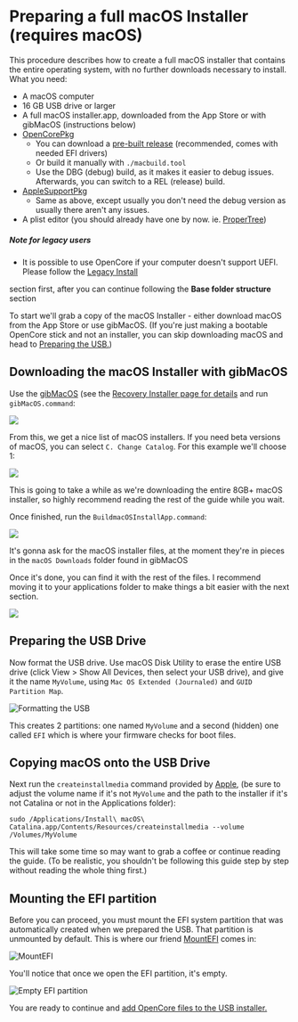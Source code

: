 # Preparing a full macOS Installer (requires macOS)

This procedure describes how to create a full macOS installer that contains the
entire operating system, with no further downloads necessary to install.
What you need:

* A macOS computer
* 16 GB USB drive or larger
* A full macOS installer.app, downloaded from the App Store or with gibMacOS (instructions below)
* [OpenCorePkg](https://github.com/acidanthera/OpenCorePkg)
  * You can download a [pre-built release](https://github.com/acidanthera/OpenCorePkg/releases) (recommended, comes with needed EFI drivers)
  * Or build it manually with `./macbuild.tool`
  * Use the DBG (debug) build, as it makes it easier to debug issues. Afterwards, you can switch to a REL (release) build.
* [AppleSupportPkg](https://github.com/acidanthera/AppleSupportPkg)
  * Same as above, except usually you don't need the debug version as usually there aren't any issues.
* A plist editor (you should already have one by now. ie. [ProperTree](https://github.com/corpnewt/ProperTree))

##### Note for legacy users

* It is possible to use OpenCore if your computer doesn't support UEFI.
Please follow the [Legacy Install](../Extras/legacy.md)
<!-- missing page? -->
section first, after you can continue following the **Base folder structure** section

To start we'll grab a copy of the macOS Installer -
either download macOS from the App Store or use gibMacOS.
(If you're just making a bootable OpenCore stick and not an installer,
you can skip downloading macOS and head to [Preparing the USB.](./#))

## Downloading the macOS Installer with gibMacOS

Use the [gibMacOS](https://github.com/corpnewt/gibMacOS)
(see the [Recovery Installer page for details](./online-installer.md)
and run `gibMacOS.command`:

![](/images/preparations/offline-installer/gib.png)

From this, we get a nice list of macOS installers. If you need beta versions of macOS, you can select `C. Change Catalog`.
For this example we'll choose 1:

![](/images/preparations/offline-installer/gib-process.png)

This is going to take a while as we're downloading the entire 8GB+ macOS installer,
so highly recommend reading the rest of the guide while you wait.

Once finished, run the `BuildmacOSInstallApp.command`:

![](/images/preparations/offline-installer/gib-location.png)

It's gonna ask for the macOS installer files, at the moment they're in pieces in the `macOS Downloads` folder found in gibMacOS

Once it's done, you can find it with the rest of the files. I recommend moving it to your applications folder to make things a bit easier with the next section.

![](/images/preparations/offline-installer/gib-done.png)

## Preparing the USB Drive

Now format the USB drive.
Use macOS Disk Utility to erase the entire USB drive (click View > Show All Devices, then select your USB drive),
and give it the name `MyVolume`,
using `Mac OS Extended (Journaled)` and `GUID Partition Map`.

![Formatting the USB](/images/preparations/offline-installer/format-usb.png)

This creates 2 partitions: one named `MyVolume` and a second (hidden) one called `EFI`
which is where your firmware checks for boot files.

## Copying macOS onto the USB Drive

Next run the `createinstallmedia` command provided by [Apple](https://support.apple.com/en-us/HT201372),
(be sure to adjust the volume name if it's not `MyVolume` and the path to the installer if it's not Catalina or not in the Applications folder):

```text
sudo /Applications/Install\ macOS\ Catalina.app/Contents/Resources/createinstallmedia --volume /Volumes/MyVolume
```

This will take some time so may want to grab a coffee or continue reading the guide.
(To be realistic, you shouldn't be following this guide step by step without reading the whole thing first.)

## Mounting the EFI partition

Before you can proceed, you must mount the EFI system partition that was automatically created when we prepared the USB.
That partition is unmounted by default.
This is where our friend [MountEFI](https://github.com/corpnewt/MountEFI) comes in:

![MountEFI](/images/preparations/offline-installer/mount-efi-usb.png)

You'll notice that once we open the EFI partition, it's empty.

![Empty EFI partition](/images/preparations/offline-installer/base-efi.png)

You are ready to continue and [add OpenCore files to the USB installer.](./opencore-efi.md)
